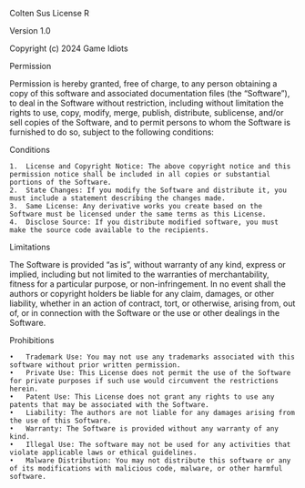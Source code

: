 Colten Sus License R

Version 1.0

Copyright (c) 2024 Game Idiots

Permission

Permission is hereby granted, free of charge, to any person obtaining a copy of this software and associated documentation files (the “Software”), to deal in the Software without restriction, including without limitation the rights to use, copy, modify, merge, publish, distribute, sublicense, and/or sell copies of the Software, and to permit persons to whom the Software is furnished to do so, subject to the following conditions:

Conditions

	1.	License and Copyright Notice: The above copyright notice and this permission notice shall be included in all copies or substantial portions of the Software.
	2.	State Changes: If you modify the Software and distribute it, you must include a statement describing the changes made.
	3.	Same License: Any derivative works you create based on the Software must be licensed under the same terms as this License.
	4.	Disclose Source: If you distribute modified software, you must make the source code available to the recipients.

Limitations

The Software is provided “as is”, without warranty of any kind, express or implied, including but not limited to the warranties of merchantability, fitness for a particular purpose, or non-infringement. In no event shall the authors or copyright holders be liable for any claim, damages, or other liability, whether in an action of contract, tort, or otherwise, arising from, out of, or in connection with the Software or the use or other dealings in the Software.

Prohibitions

	•	Trademark Use: You may not use any trademarks associated with this software without prior written permission.
	•	Private Use: This License does not permit the use of the Software for private purposes if such use would circumvent the restrictions herein.
	•	Patent Use: This License does not grant any rights to use any patents that may be associated with the Software.
	•	Liability: The authors are not liable for any damages arising from the use of this Software.
	•	Warranty: The Software is provided without any warranty of any kind.
	•	Illegal Use: The software may not be used for any activities that violate applicable laws or ethical guidelines.
	•	Malware Distribution: You may not distribute this software or any of its modifications with malicious code, malware, or other harmful software.
